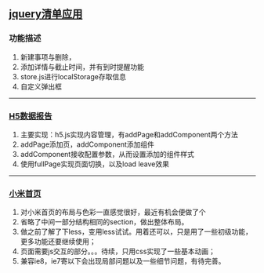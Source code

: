 ## <a href="https://zhaoteee.github.io/jQuery-TODO-list/" target="_blank">jquery清单应用 </a>
### 功能描述
1. 新建事项与删除，
2. 添加详情与截止时间，并有到时提醒功能
3. store.js进行localStorage存取信息
4. 自定义弹出框
***
### <a href="https://zhaoteee.github.io/jQuery-TODO-list/H5%E6%95%B0%E6%8D%AE%E6%8A%A5%E5%91%8A/">H5数据报告</a>
1. 主要实现：h5.js实现内容管理，有addPage和addComponent两个方法
2. addPage添加页，addComponent添加组件
3. addComponent接收配置参数，从而设置添加的组件样式
4. 使用fullPage实现页面切换，以及load leave效果
***
### <a href="https://zhaoteee.github.io/jQuery-TODO-list/%E5%B0%8F%E7%B1%B3/" target="_blank"> 小米首页</a>

1. 对小米首页的布局与色彩一直感觉很好，最近有机会便做了个
2. 省略了中间一部分结构相同的section，做出整体布局。
3. 做之前了解了下less，变用less试试。用着还可以，只是用了一些初级功能，更多功能还要继续使用；
4. 页面需要js交互的部分。。。待续，只用css实现了一些基本动画；
5. 兼容ie8，ie7寄以下会出现局部问题以及一些细节问题，有待完善。
